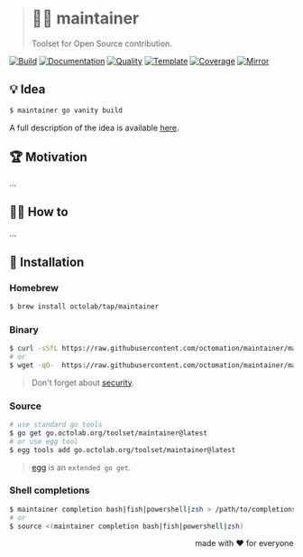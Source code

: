 > # 👨‍🔧 maintainer
>
> Toolset for Open Source contribution.

[![Build][build.icon]][build.page]
[![Documentation][docs.icon]][docs.page]
[![Quality][quality.icon]][quality.page]
[![Template][template.icon]][template.page]
[![Coverage][coverage.icon]][coverage.page]
[![Mirror][mirror.icon]][mirror.page]

## 💡 Idea

```bash
$ maintainer go vanity build
```

A full description of the idea is available [here][design.page].

## 🏆 Motivation

...

## 🤼‍♂️ How to

...

## 🧩 Installation

### Homebrew

```bash
$ brew install octolab/tap/maintainer
```

### Binary

```bash
$ curl -sSfL https://raw.githubusercontent.com/octomation/maintainer/master/bin/install | sh
# or
$ wget -qO-  https://raw.githubusercontent.com/octomation/maintainer/master/bin/install | sh
```

> Don't forget about [security](https://www.idontplaydarts.com/2016/04/detecting-curl-pipe-bash-server-side/).

### Source

```bash
# use standard go tools
$ go get go.octolab.org/toolset/maintainer@latest
# or use egg tool
$ egg tools add go.octolab.org/toolset/maintainer@latest
```

> [egg][] is an `extended go get`.

### Shell completions

```bash
$ maintainer completion bash|fish|powershell|zsh > /path/to/completions/...
# or
$ source <(maintainer completion bash|fish|powershell|zsh)
```

<p align="right">made with ❤️ for everyone</p>

[build.page]:       https://travis-ci.com/octomation/maintainer
[build.icon]:       https://travis-ci.com/octomation/maintainer.svg?branch=master
[coverage.page]:    https://codeclimate.com/github/octomation/maintainer/test_coverage
[coverage.icon]:    https://api.codeclimate.com/v1/badges/6687c945bf44772d3131/test_coverage
[design.page]:      https://www.notion.so/octolab/maintainer-76d7f532a13244b5ac71708990f340ed?r=0b753cbf767346f5a6fd51194829a2f3
[docs.page]:        https://pkg.go.dev/go.octolab.org/toolset/maintainer
[docs.icon]:        https://img.shields.io/badge/docs-pkg.go.dev-blue
[promo.page]:       https://github.com/octomation/maintainer
[quality.page]:     https://goreportcard.com/report/go.octolab.org/toolset/maintainer
[quality.icon]:     https://goreportcard.com/badge/go.octolab.org/toolset/maintainer
[template.page]:    https://github.com/octomation/go-tool
[template.icon]:    https://img.shields.io/badge/template-go--tool-blue
[mirror.page]:      https://bitbucket.org/kamilsk/maintainer
[mirror.icon]:      https://img.shields.io/badge/mirror-bitbucket-blue

[egg]:              https://github.com/kamilsk/egg
